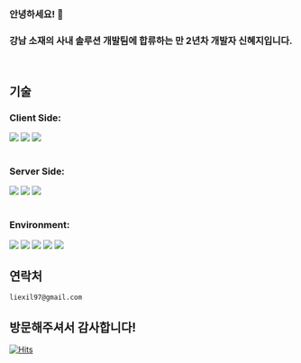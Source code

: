 ### 안녕하세요! 👋
### 강남 소재의 사내 솔루션 개발팀에 합류하는 만 2년차 개발자 신혜지입니다.
<br />



## 기술

### Client Side: 
<div align=left>
  <img src="https://img.shields.io/badge/html5-E34F26?style=for-the-badge&logo=html5&logoColor=white">
  <img src="https://img.shields.io/badge/jss-F7DF1E?style=for-the-badge&logo=jss&logoColor=white">
  <img src="https://img.shields.io/badge/vuedotjs-4FC08D?style=for-the-badge&logo=vuedotjs&logoColor=white">
</div>
<br />

### Server Side: 
<div align=left>
  <img src="https://img.shields.io/badge/nodedotjs-339933?style=for-the-badge&logo=nodedotjs&logoColor=white">
  <img src="https://img.shields.io/badge/springboot-6DB33F?style=for-the-badge&logo=springboot&logoColor=white">
  <img src="https://img.shields.io/badge/mysql-4479A1?style=for-the-badge&logo=mysql&logoColor=white">
</div>
<br /> 

### Environment:  
<div align=left>
  <img src="https://img.shields.io/badge/docker-2496ED?style=for-the-badge&logo=docker&logoColor=white">
  <img src="https://img.shields.io/badge/npm-CB3837?style=for-the-badge&logo=npm&logoColor=white">
  <img src="https://img.shields.io/badge/git-F05032?style=for-the-badge&logo=git&logoColor=white">
  <img src="https://img.shields.io/badge/rundeck-F73F39?style=for-the-badge&logo=rundeck&logoColor=white">
  <img src="https://img.shields.io/badge/amazonaws-232F3E?style=for-the-badge&logo=amazonaws&logoColor=white">
</div>




## 연락처
`liexil97@gmail.com`
<br />




## 방문해주셔서 감사합니다! 
[![Hits](https://hits.seeyoufarm.com/api/count/incr/badge.svg?url=https%3A%2F%2Fgithub.com%2Fquiet-space%2Fhit-counter&count_bg=%23C4C4C4&title_bg=%232942FF&icon=&icon_color=%23E7E7E7&title=hits&edge_flat=false)](https://hits.seeyoufarm.com)
